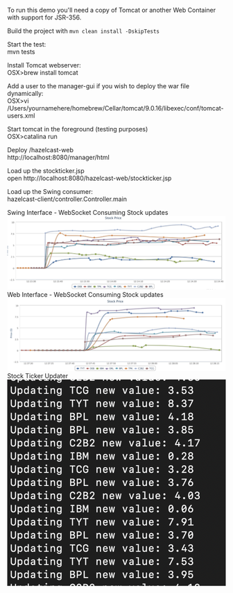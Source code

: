 
To run this demo you'll need a copy of Tomcat or another Web Container with support for JSR-356.

Build the project with `mvn clean install -DskipTests`<br/>

Start the test:<br/>
mvn tests<br/>

Install Tomcat webserver:<br/>
OSX>brew install tomcat<br/>

Add a user to the manager-gui if you wish to deploy the war file dynamically:<br/>
OSX>vi /Users/yournamehere/homebrew/Cellar/tomcat/9.0.16/libexec/conf/tomcat-users.xml<br/>

Start tomcat in the foreground (testing purposes)<br/>
OSX>catalina run<br/>

Deploy /hazelcast-web<br/>
http://localhost:8080/manager/html<br/>

Load up the stockticker.jsp<br/>
open http://localhost:8080/hazelcast-web/stockticker.jsp<br/>

Load up the Swing consumer:<br/>
hazelcast-client/controller.Controller.main<br/>

Swing Interface - WebSocket Consuming Stock updates<br/>
![](./images/SwingInterface.png)
<br/>
Web Interface - WebSocket Consuming Stock updates<br/>
![](./images/WebInterface.png)
<br/>
Stock Ticker Updater<br/>
![Stock Ticker Updater](./images/TestDataOutput.png)
<br/>
